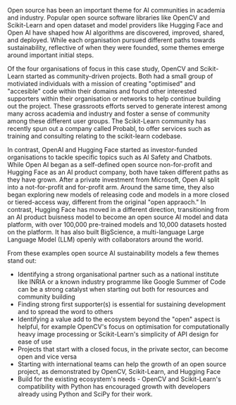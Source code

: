 Open source has been an important theme for AI communities in academia and industry. Popular open source software libraries like OpenCV and Scikit-Learn and open dataset and model providers like Hugging Face and Open AI have shaped how AI algorithms are discovered, improved, shared, and deployed. While each organisation pursued different paths towards sustainability, reflective of when they were founded, some themes emerge around important initial steps.

Of the four organisations of focus in this case study, OpenCV and Scikit-Learn started as community-driven projects. Both had a small group of motiviated individuals with a mission of creating "optimised" and "accesible" code within their domains and found other interested supporters within their organisation or networks to help continue building out the project. These grassroots efforts served to generate interest among many across academia and industry and foster a sense of community among these different user groups. The Scikit-Learn community has recently spun out a company called Probabl, to offer services such as training and consulting relating to the scikit-learn codebase.

In contrast, OpenAI and Hugging Face started as investor-funded organisations to tackle specific topics such as AI Safety and Chatbots. While Open AI began as a self-defined open source non-for-profit and Hugging Face as an AI product company, both have taken different paths as they have grown. After a private investment from Microsoft, Open AI split into a not-for-profit and for-profit arm. Around the same time, they also began exploring new models of releasing code and models in a more closed or tiered-access way, different from the original "open appraoch." In contrast, Hugging Face has moved in a different direction, transitioning from an AI product buisness model to become an open source AI model and data platform, with over 100,000 pre-trained models and 10,000 datasets hosted on the platform. It has also built BigScience, a multi-language Large Language Model (LLM) openly with collaborators around the world.

From these examples open source AI sustainability models a few themes stand out:
- Identifying a strong organisational partner such as a national institute like INRIA or a known industry programme like Google Summer of Code can be a strong catalyst when starting out both for resources and community building
- Finding strong first supporter(s) is essential for sustaining development and to spread the word to others
- Identifying a value add to the ecosystem beyond the "open" aspect is helpful, for example OpenCV's focus on optimisation for computationally heavy image processing or Scikit-Learn's simplicity of API design for ease of use
- Projects that start with a closed focus, in the private sector, can become open and vice versa
- Starting with international teams can help the growth of an open source project, as demonstrated by OpenCV, Scikit-Learn, and Hugging Face
- Build for the existing ecosystem's needs - OpenCV and Scikit-Learn's compatibility with Python has encouraged growth with developers already using Python and SciPy for their work.
